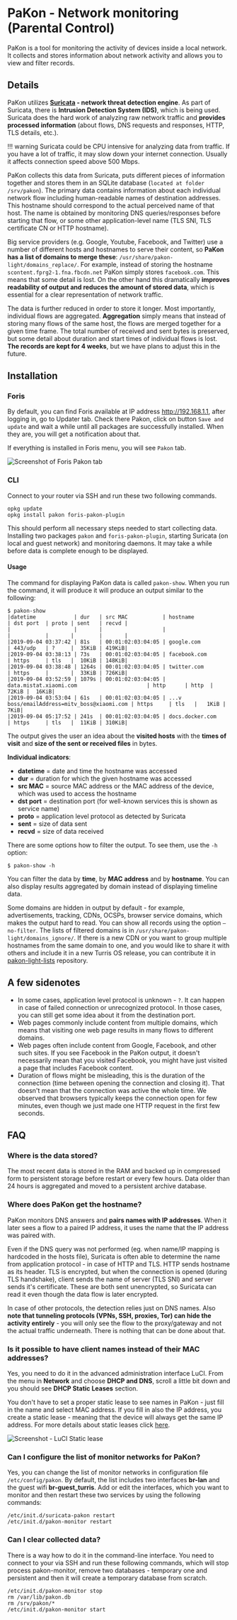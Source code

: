 PaKon - Network monitoring (Parental Control)
=============

PaKon is a tool for monitoring the activity of devices inside a local network. It collects and stores information about network activity and allows you to view and filter records.

Details
--------

PaKon utilizes **[Suricata](https://suricata-ids.org/) - network threat detection engine**. As part of Suricata, there is **Intrusion Detection System (IDS)**, which is being used. Suricata does the hard work of analyzing raw network traffic and **provides processed information** (about flows, DNS requests and responses, HTTP, TLS details, etc.).

!!! warning
    Suricata could be CPU intensive for analyzing data from traffic.
    If you have a lot of traffic, it may slow down your internet connection.
    Usually it affects connection speed above 500 Mbps.

PaKon collects this data from Suricata, puts different pieces of information together and stores them in an SQLite database (`located at folder /srv/pakon`). The primary data contains information about each individual network flow including human-readable names of destination addresses. This hostname should correspond to the actual perceived name of that host. The name is obtained by monitoring DNS queries/responses before starting that flow, or some other application-level name (TLS SNI, TLS certificate CN or HTTP hostname).

Big service providers (e.g. Google, Youtube, Facebook, and Twitter) use a number of different hosts and hostnames to serve their content, so **PaKon has a list of domains to merge these**: `/usr/share/pakon-light/domains_replace/`. For example, instead of storing the hostname `scontent.fprg2-1.fna.fbcdn.net` PaKon simply stores `facebook.com`. This means that some detail is lost. On the other hand this dramatically **improves readability of output and reduces the amount of stored data**, which is essential for a clear representation of network traffic.

The data is further reduced in order to store it longer. Most importantly, individual flows are aggregated. **Aggregation** simply means that instead of storing many flows of the same host, the flows are merged together for a given time frame. The total number of received and sent bytes is preserved, but some detail about duration and start times of individual flows is lost. **The records are kept for 4 weeks**, but we have plans to adjust this in the future.

Installation
-----------

### Foris

By default, you can find Foris available at IP address <http://192.168.1.1>, after logging in, go to Updater tab. Check there Pakon, click on button `Save and update` and wait a while until all packages are successfully installed. When they are, you will get a notification about that.

If everything is installed in Foris menu, you will see `Pakon` tab.

![Screenshot of Foris Pakon tab](pakon.png)

### CLI

Connect to your router via SSH and run these two following commands.
```
opkg update
opkg install pakon foris-pakon-plugin
```

This should perform all necessary steps needed to start collecting data. Installing two packages `pakon` and `foris-pakon-plugin`, starting Suricata (on local and guest network) and monitoring daemons. It may take a while before data is complete enough to be displayed.

#### Usage

The command for displaying PaKon data is called `pakon-show`. When you run the command, it will produce
it will produce an output similar to the following:
```
$ pakon-show
|datetime            | dur   | src MAC           | hostname                                    | dst port  | proto | sent   | recvd |
|                    |       |                   |                                             |           |       |        |       |
|2019-09-04 03:37:42 | 81s   | 00:01:02:03:04:05 | google.com                                  | 443/udp   | ?     |  35KiB | 419KiB|
|2019-09-04 03:38:13 | 73s   | 00:01:02:03:04:05 | facebook.com                                | https     | tls   |  10KiB | 148KiB|
|2019-09-04 03:38:48 | 1264s | 00:01:02:03:04:05 | twitter.com                                 | https     |       |  33KiB | 726KiB|
|2019-09-04 03:52:59 | 1079s | 00:01:02:03:04:05 | data.mistat.xiaomi.com                      | http      | http  |  72KiB |  16KiB|
|2019-09-04 03:53:04 | 61s   | 00:01:02:03:04:05 | ...v boss/emailAddress=mitv_boss@xiaomi.com | https     | tls   |   1KiB |   7KiB|
|2019-09-04 05:17:52 | 241s  | 00:01:02:03:04:05 | docs.docker.com                             | https     | tls   |  11KiB | 310KiB|
```

The output gives the user an idea about the **visited hosts** with the **times of visit** and **size of the sent or received files** in bytes.

**Individual indicators**:

* **datetime** = date and time the hostname was accessed
* **dur** = duration for which the given hostname was accessed
* **src MAC** = source MAC address or the MAC address of the device, which was used to access the hostname
* **dst port** = destination port (for well-known services this is shown as service name)
* **proto** = application level protocol as detected by Suricata
* **sent** = size of data sent
* **recvd** = size of data received

There are some options how to filter the output. To see them, use the `-h` option:
```
$ pakon-show -h
```
You can filter the data by **time**, by **MAC address** and by **hostname**. You can also display results aggregated by domain instead of displaying timeline data.

Some domains are hidden in output by default - for example, advertisements, tracking, CDNs, OCSPs, browser service domains, which makes the output hard to read. You can show all records using the option `–no-filter`. The lists of filtered domains is in `/usr/share/pakon-light/domains_ignore/`. If there is a new CDN or you want to group multiple hostnames from the same domain to one, and you would like to share it with others and include it in a new Turris OS release, you can contribute it in [pakon-light-lists](https://gitlab.labs.nic.cz/turris/pakon-light-lists) repository.

## A few sidenotes
- In some cases, application level protocol is unknown - `?`.
It can happen in case of failed connection or unrecognized protocol. In those cases, you can still get some idea about it from the destination port.
- Web pages commonly include content from multiple domains, which means that visiting one web page results in many flows to different domains.
- Web pages often include content from Google, Facebook, and other such sites. If you see Facebook in the PaKon output, it doesn't necessarily mean that you visited Facebook, you might have just visited a page that includes Facebook content.
- Duration of flows might be misleading, this is the duration of the connection (time between opening the connection and closing it). That doesn't mean that the connection was active the whole time. We observed that browsers typically keeps the connection open for few minutes, even though we just made one HTTP request in the first few seconds.

FAQ
---

### Where is the data stored?
The most recent data is stored in the RAM and backed up in compressed form to persistent storage before restart or every few hours. Data older than 24 hours is aggregated and moved to a persistent archive database.

### Where does PaKon get the hostname?
PaKon monitors DNS answers and **pairs names with IP addresses**. When it later sees a flow to a paired IP address, it uses the name that the IP address was paired with.

Even if the DNS query was not performed (eg. when name/IP mapping is hardcoded in the hosts file), Suricata is often able to determine the name from application protocol - in case of HTTP and TLS. HTTP sends hostname as its header. TLS is encrypted, but when the connection is opened (during TLS handshake), client sends the name of server (TLS SNI) and server sends it's certificate. These are both sent unencrypted, so Suricata can read it even though the data flow is later encrypted.

In case of other protocols, the detection relies just on DNS names. Also **note that tunneling protocols (VPNs, SSH, proxies, Tor) can hide the activity entirely** - you will only see the flow to the proxy/gateway and not the actual traffic underneath. There is nothing that can be done about that.

### Is it possible to have client names instead of their MAC addresses?
Yes, you need to do it in the advanced administration interface LuCI. From the menu in **Network** and choose **DHCP and DNS**, scroll a little bit down and you should see **DHCP Static Leases** section.

You don't have to set a proper static lease to see names in PaKon - just fill in the name and select MAC address. If you fill in also the IP address, you create a static lease - meaning that the device will always get the same IP address. For more details about static leases click [here](../luci/static_dhcp/static_dhcp.md).

![Screenshot - LuCI Static lease](static-lease.png)

### Can I configure the list of monitor networks for PaKon?
Yes, you can change the list of monitor networks in configuration file `/etc/config/pakon`. By default, the list includes two interfaces **br-lan** and the guest wifi **br-guest_turris**. Add or edit the interfaces, which you want to monitor and then restart these two services by using the following commands:
```
/etc/init.d/suricata-pakon restart
/etc/init.d/pakon-monitor restart
```

### Can I clear collected data?
There is a way how to do it in the command-line interface.
You need to connect to your via SSH and run these following commands, which will stop process pakon-monitor, remove two databases - temporary one and persistent and then it will create a temporary database from scratch.
```
/etc/init.d/pakon-monitor stop
rm /var/lib/pakon.db
rm /srv/pakon/*
/etc/init.d/pakon-monitor start
```
